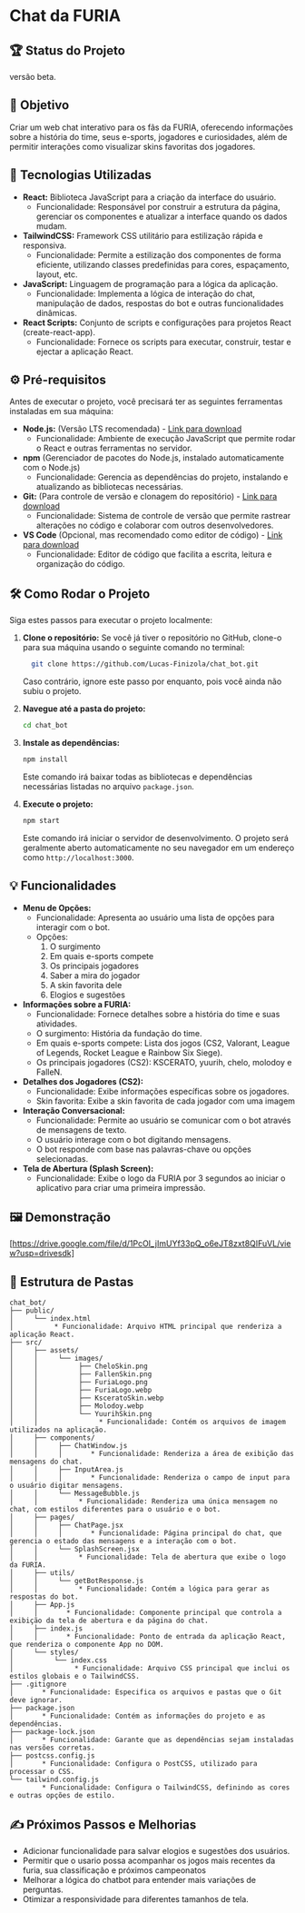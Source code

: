 # Chat da FURIA 

## 🏆 Status do Projeto

versão beta.

## 🎯 Objetivo

Criar um web chat interativo para os fãs da FURIA, oferecendo informações sobre a história do time, seus e-sports, jogadores e curiosidades, além de permitir interações como visualizar skins favoritas dos jogadores.

## 🚀 Tecnologias Utilizadas

-   **React:** Biblioteca JavaScript para a criação da interface do usuário.
    * Funcionalidade: Responsável por construir a estrutura da página, gerenciar os componentes e atualizar a interface quando os dados mudam.
-   **TailwindCSS:** Framework CSS utilitário para estilização rápida e responsiva.
    * Funcionalidade: Permite a estilização dos componentes de forma eficiente, utilizando classes predefinidas para cores, espaçamento, layout, etc.
-   **JavaScript:** Linguagem de programação para a lógica da aplicação.
    * Funcionalidade: Implementa a lógica de interação do chat, manipulação de dados, respostas do bot e outras funcionalidades dinâmicas.
-   **React Scripts:** Conjunto de scripts e configurações para projetos React (create-react-app).
    * Funcionalidade: Fornece os scripts para executar, construir, testar e ejectar a aplicação React.

## ⚙️ Pré-requisitos

Antes de executar o projeto, você precisará ter as seguintes ferramentas instaladas em sua máquina:

-   **Node.js:** (Versão LTS recomendada) - [Link para download](https://nodejs.org/)
    * Funcionalidade: Ambiente de execução JavaScript que permite rodar o React e outras ferramentas no servidor.
-   **npm** (Gerenciador de pacotes do Node.js, instalado automaticamente com o Node.js)
    * Funcionalidade: Gerencia as dependências do projeto, instalando e atualizando as bibliotecas necessárias.
-   **Git:** (Para controle de versão e clonagem do repositório) - [Link para download](https://git-scm.com/)
    * Funcionalidade: Sistema de controle de versão que permite rastrear alterações no código e colaborar com outros desenvolvedores.
-   **VS Code** (Opcional, mas recomendado como editor de código) - [Link para download](https://code.visualstudio.com/)
    * Funcionalidade: Editor de código que facilita a escrita, leitura e organização do código.

## 🛠️ Como Rodar o Projeto

Siga estes passos para executar o projeto localmente:

1.  **Clone o repositório:**
    Se você já tiver o repositório no GitHub, clone-o para sua máquina usando o seguinte comando no terminal:
    ```bash
      git clone https://github.com/Lucas-Finizola/chat_bot.git

    ```
    Caso contrário, ignore este passo por enquanto, pois você ainda não subiu o projeto.

2.  **Navegue até a pasta do projeto:**
    ```bash
    cd chat_bot
    ```

3.  **Instale as dependências:**
    ```bash
    npm install
    ```
    Este comando irá baixar todas as bibliotecas e dependências necessárias listadas no arquivo `package.json`.

4.  **Execute o projeto:**
    ```bash
    npm start
    ```
    Este comando irá iniciar o servidor de desenvolvimento. O projeto será geralmente aberto automaticamente no seu navegador em um endereço como `http://localhost:3000`.

## 💡 Funcionalidades

-   **Menu de Opções:**
    * Funcionalidade: Apresenta ao usuário uma lista de opções para interagir com o bot.
    * Opções:
        1.  O surgimento
        2.  Em quais e-sports compete
        3.  Os principais jogadores
        4.  Saber a mira do jogador
        5.  A skin favorita dele
        6.  Elogios e sugestões
-   **Informações sobre a FURIA:**
    * Funcionalidade: Fornece detalhes sobre a história do time e suas atividades.
    * O surgimento: História da fundação do time.
    * Em quais e-sports compete: Lista dos jogos (CS2, Valorant, League of Legends, Rocket League e Rainbow Six Siege).
    * Os principais jogadores (CS2): KSCERATO, yuurih, chelo, molodoy e FalleN.
-   **Detalhes dos Jogadores (CS2):**
    * Funcionalidade: Exibe informações específicas sobre os jogadores.
    * Skin favorita: Exibe a skin favorita de cada jogador com uma imagem
-   **Interação Conversacional:**
    * Funcionalidade: Permite ao usuário se comunicar com o bot através de mensagens de texto.
    * O usuário interage com o bot digitando mensagens.
    * O bot responde com base nas palavras-chave ou opções selecionadas.
-   **Tela de Abertura (Splash Screen):**
    * Funcionalidade: Exibe o logo da FURIA por 3 segundos ao iniciar o aplicativo para criar uma primeira impressão.

## 🖼️ Demonstração

[https://drive.google.com/file/d/1PcOI_jImUYf33pQ_o6eJT8zxt8QIFuVL/view?usp=drivesdk]

## 📂 Estrutura de Pastas
```text
chat_bot/
├── public/
│     └── index.html
│          * Funcionalidade: Arquivo HTML principal que renderiza a aplicação React.
├── src/
│     ├── assets/
│     │     └── images/
│     │          ├── CheloSkin.png
│     │          ├── FallenSkin.png
│     │          ├── FuriaLogo.png
│     │          ├── FuriaLogo.webp
│     │          ├── KsceratoSkin.webp
│     │          ├── Molodoy.webp
│     │          └── YuurihSkin.png
│     │               * Funcionalidade: Contém os arquivos de imagem utilizados na aplicação.
│     ├── components/
│     │     ├── ChatWindow.js
│     │     │       * Funcionalidade: Renderiza a área de exibição das mensagens do chat.
│     │     ├── InputArea.js
│     │     │       * Funcionalidade: Renderiza o campo de input para o usuário digitar mensagens.
│     │     └── MessageBubble.js
│     │          * Funcionalidade: Renderiza uma única mensagem no chat, com estilos diferentes para o usuário e o bot.
│     ├── pages/
│     │     ├── ChatPage.jsx
│     │     │       * Funcionalidade: Página principal do chat, que gerencia o estado das mensagens e a interação com o bot.
│     │     └── SplashScreen.jsx
│     │          * Funcionalidade: Tela de abertura que exibe o logo da FURIA.
│     ├── utils/
│     │     └── getBotResponse.js
│     │          * Funcionalidade: Contém a lógica para gerar as respostas do bot.
│     ├── App.js
│     │       * Funcionalidade: Componente principal que controla a exibição da tela de abertura e da página do chat.
│     ├── index.js
│     │       * Funcionalidade: Ponto de entrada da aplicação React, que renderiza o componente App no DOM.
│     └── styles/
│          └── index.css
│               * Funcionalidade: Arquivo CSS principal que inclui os estilos globais e o TailwindCSS.
├── .gitignore
│       * Funcionalidade: Especifica os arquivos e pastas que o Git deve ignorar.
├── package.json
│       * Funcionalidade: Contém as informações do projeto e as dependências.
├── package-lock.json
│       * Funcionalidade: Garante que as dependências sejam instaladas nas versões corretas.
├── postcss.config.js
│       * Funcionalidade: Configura o PostCSS, utilizado para processar o CSS.
└── tailwind.config.js
        * Funcionalidade: Configura o TailwindCSS, definindo as cores e outras opções de estilo.
```

## ✍️ Próximos Passos e Melhorias

-   Adicionar funcionalidade para salvar elogios e sugestões dos usuários.
-   Permitir que o usario possa acompanhar os jogos mais recentes da furia, sua classificação e próximos campeonatos 
-   Melhorar a lógica do chatbot para entender mais variações de perguntas.
-   Otimizar a responsividade para diferentes tamanhos de tela.





